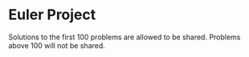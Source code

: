 # Euler Project

Solutions to the first 100 problems are allowed to be shared. 
Problems above 100 will not be shared.
